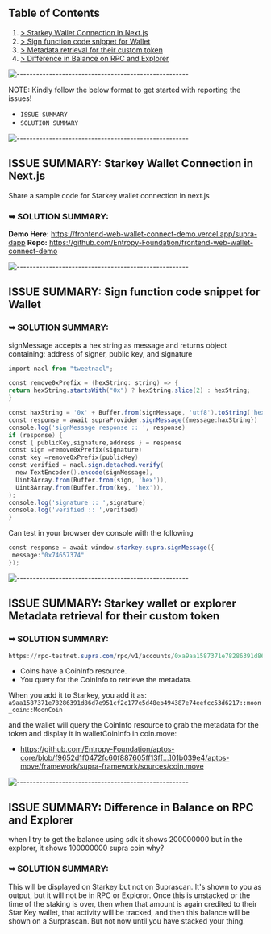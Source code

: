 ## Table of Contents
1. [> Starkey Wallet Connection in Next.js](#ISSUE-SUMMARY-starkey-wallet-connection-in-nextjs)
2. [> Sign function code snippet for Wallet](#ISSUE-SUMMARY-sign-function-code-snippet-for-wallet)
3. [> Metadata retrieval for their custom token](#ISSUE-SUMMARY-starkey-wallet-or-explorer-metadata-retrieval-for-their-custom-token)
4. [> Difference in Balance on RPC and Explorer](#ISSUE-SUMMARY-difference-in-balance-on-rpc-and-explorer)

![-----------------------------------------------------](https://raw.githubusercontent.com/andreasbm/readme/master/assets/lines/rainbow.png)

NOTE: Kindly follow the below format to get started with reporting the issues!
- `ISSUE SUMMARY`
- `SOLUTION SUMMARY`
 
![-----------------------------------------------------](https://raw.githubusercontent.com/andreasbm/readme/master/assets/lines/rainbow.png)

## ISSUE SUMMARY: Starkey Wallet Connection in Next.js
Share a sample code for Starkey wallet connection in next.js

### ➥ SOLUTION SUMMARY: 

**Demo Here:** https://frontend-web-wallet-connect-demo.vercel.app/supra-dapp
**Repo:** https://github.com/Entropy-Foundation/frontend-web-wallet-connect-demo

![-----------------------------------------------------](https://raw.githubusercontent.com/andreasbm/readme/master/assets/lines/rainbow.png)

## ISSUE SUMMARY: Sign function code snippet for Wallet

### ➥ SOLUTION SUMMARY: 
signMessage accepts a hex string as message and returns object containing:
address of signer, public key, and signature

   ```PowerShell
import nacl from "tweetnacl";

 const remove0xPrefix = (hexString: string) => {
  return hexString.startsWith("0x") ? hexString.slice(2) : hexString;
 }

const haxString = '0x' + Buffer.from(signMessage, 'utf8').toString('hex')
const response = await supraProvider.signMessage({message:haxString})
console.log('signMessage response :: ', response)
  if (response) {
   const { publicKey,signature,address } = response
   const sign =remove0xPrefix(signature)
   const key =remove0xPrefix(publicKey)
   const verified = nacl.sign.detached.verify(
     new TextEncoder().encode(signMessage),
     Uint8Array.from(Buffer.from(sign, 'hex')),
     Uint8Array.from(Buffer.from(key, 'hex')),
   );
   console.log('signature :: ',signature)
   console.log('verified :: ',verified)
  }
   ```
Can test in your browser dev console with the following

   ```PowerShell
 const response = await window.starkey.supra.signMessage({
    message:"0x74657374"
  });
   ```
![-----------------------------------------------------](https://raw.githubusercontent.com/andreasbm/readme/master/assets/lines/rainbow.png)

## ISSUE SUMMARY: Starkey wallet or explorer Metadata retrieval for their custom token

### ➥ SOLUTION SUMMARY: 

   ```PowerShell
https://rpc-testnet.supra.com/rpc/v1/accounts/0xa9aa1587371e78286391d86d7e951cf2c177e5d48eb494387e74eefcc53d6217/resources/0x1::coin::CoinInfo%3C0xa9aa1587371e78286391d86d7e951cf2c177e5d48eb494387e74eefcc53d6217::moon_coin::MoonCoin%3E
   ```
- Coins have a CoinInfo resource.
- You query for the CoinInfo to retrieve the metadata.

When you add it to Starkey, you add it as: `a9aa1587371e78286391d86d7e951cf2c177e5d48eb494387e74eefcc53d6217::moon_coin::MoonCoin`

and the wallet will query the CoinInfo resource to grab the metadata for the token and display it in walletCoinInfo in coin.move:

- https://github.com/Entropy-Foundation/aptos-core/blob/f9652d1f0472fc60f887605ff13f[…]01b039e4/aptos-move/framework/supra-framework/sources/coin.move

![-----------------------------------------------------](https://raw.githubusercontent.com/andreasbm/readme/master/assets/lines/rainbow.png)

## ISSUE SUMMARY: Difference in Balance on RPC and Explorer
when I try to get the balance using sdk it shows 200000000 but in the explorer, it shows 100000000 supra coin why?

### ➥ SOLUTION SUMMARY: 
This will be displayed on Starkey but not on Suprascan. It's shown to you as output, but it will not be in RPC or Exploror. Once this is unstacked or the time of the staking is over, then when that amount is again credited to their Star Key wallet, that activity will be tracked, and then this balance will be shown on a Surprascan. But not now until you have stacked your thing.
